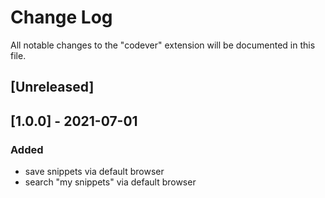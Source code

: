 # Change Log

All notable changes to the "codever" extension will be documented in this file.

## [Unreleased]

## [1.0.0] - 2021-07-01

### Added

- save snippets via default browser
- search "my snippets" via default browser
